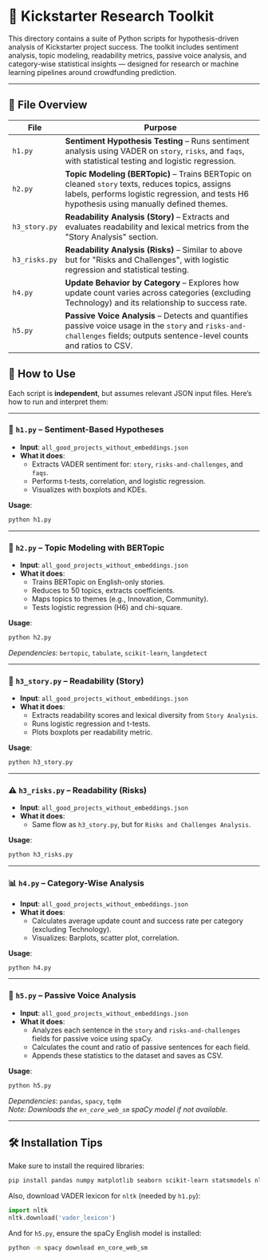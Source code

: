 
# 📘 Kickstarter Research Toolkit

This directory contains a suite of Python scripts for hypothesis-driven analysis of Kickstarter project success. The toolkit includes sentiment analysis, topic modeling, readability metrics, passive voice analysis, and category-wise statistical insights — designed for research or machine learning pipelines around crowdfunding prediction.

---

## 📁 File Overview

| File          | Purpose                                                                                                                                       |
|---------------|-----------------------------------------------------------------------------------------------------------------------------------------------|
| `h1.py`       | **Sentiment Hypothesis Testing** – Runs sentiment analysis using VADER on `story`, `risks`, and `faqs`, with statistical testing and logistic regression. |
| `h2.py`       | **Topic Modeling (BERTopic)** – Trains BERTopic on cleaned `story` texts, reduces topics, assigns labels, performs logistic regression, and tests H6 hypothesis using manually defined themes. |
| `h3_story.py` | **Readability Analysis (Story)** – Extracts and evaluates readability and lexical metrics from the "Story Analysis" section.                   |
| `h3_risks.py` | **Readability Analysis (Risks)** – Similar to above but for "Risks and Challenges", with logistic regression and statistical testing.          |
| `h4.py`       | **Update Behavior by Category** – Explores how update count varies across categories (excluding Technology) and its relationship to success rate. |
| `h5.py`       | **Passive Voice Analysis** – Detects and quantifies passive voice usage in the `story` and `risks-and-challenges` fields; outputs sentence-level counts and ratios to CSV. |


## 🚀 How to Use

Each script is **independent**, but assumes relevant JSON input files. Here’s how to run and interpret them:

---

### 🧪 `h1.py` – Sentiment-Based Hypotheses

- **Input**: `all_good_projects_without_embeddings.json`
- **What it does**:
  - Extracts VADER sentiment for: `story`, `risks-and-challenges`, and `faqs`.
  - Performs t-tests, correlation, and logistic regression.
  - Visualizes with boxplots and KDEs.

**Usage**:
```bash
python h1.py
```

---

### 🧠 `h2.py` – Topic Modeling with BERTopic

- **Input**: `all_good_projects_without_embeddings.json`
- **What it does**:
  - Trains BERTopic on English-only stories.
  - Reduces to 50 topics, extracts coefficients.
  - Maps topics to themes (e.g., Innovation, Community).
  - Tests logistic regression (H6) and chi-square.

**Usage**:
```bash
python h2.py
```

*Dependencies*: `bertopic`, `tabulate`, `scikit-learn`, `langdetect`

---

### 📖 `h3_story.py` – Readability (Story)

- **Input**: `all_good_projects_without_embeddings.json`
- **What it does**:
  - Extracts readability scores and lexical diversity from `Story Analysis`.
  - Runs logistic regression and t-tests.
  - Plots boxplots per readability metric.

**Usage**:
```bash
python h3_story.py
```

---

### ⚠️ `h3_risks.py` – Readability (Risks)

- **Input**: `all_good_projects_without_embeddings.json`
- **What it does**:
  - Same flow as `h3_story.py`, but for `Risks and Challenges Analysis`.

**Usage**:
```bash
python h3_risks.py
```

---

### 📊 `h4.py` – Category-Wise Analysis

- **Input**: `all_good_projects_without_embeddings.json`
- **What it does**:
  - Calculates average update count and success rate per category (excluding Technology).
  - Visualizes: Barplots, scatter plot, correlation.

**Usage**:
```bash
python h4.py
```

---

### 📝 `h5.py` – Passive Voice Analysis

- **Input**: `all_good_projects_without_embeddings.json`
- **What it does**:
  - Analyzes each sentence in the `story` and `risks-and-challenges` fields for passive voice using spaCy.
  - Calculates the count and ratio of passive sentences for each field.
  - Appends these statistics to the dataset and saves as CSV.

**Usage**:
```bash
python h5.py
```

*Dependencies*: `pandas`, `spacy`, `tqdm`  
*Note: Downloads the `en_core_web_sm` spaCy model if not available.*

---

## 🛠️ Installation Tips

Make sure to install the required libraries:

```bash
pip install pandas numpy matplotlib seaborn scikit-learn statsmodels nltk bertopic tabulate langdetect spacy tqdm
```

Also, download VADER lexicon for `nltk` (needed by `h1.py`):

```python
import nltk
nltk.download('vader_lexicon')
```

And for `h5.py`, ensure the spaCy English model is installed:

```bash
python -m spacy download en_core_web_sm
```
